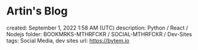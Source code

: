 # Artin's Blog

created: September 1, 2022 1:58 AM (UTC)
description: Python / React / Nodejs
folder: BOOKMRKS-MTHRFCKR / SOCIAL-MTHRFCKR / Dev-Sites
tags: Social Media, dev sites
url: https://bytem.io